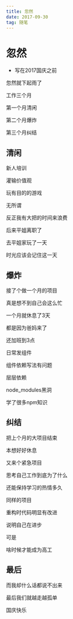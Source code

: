 ```yaml
---
title: 忽然
date: 2017-09-30
tag: 随笔
---
```


# 忽然

- 写在2017国庆之前

<!--more-->

忽然就下起雨了

工作三个月

第一个月清闲

第二个月爆炸

第三个月纠结

## 清闲

新人培训

灌输价值观

玩有目的的游戏

无所谓

反正我有大把的时间来浪费

后来平姐离职了

去平姐家玩了一天

时光应该会记住这一天

## 爆炸

接了个做一个月的项目

真是想不到自己会这么忙

一个月就休息了3天

都是因为爸妈来了

还加班到3点

日常发组件

组件依赖写法有问题

层层依赖

node_modules黑洞

学了很多npm知识

## 纠结

把上个月的大项目结束

本想好好休息

又来个紧急项目

思考自己工作到底为了什么

还能保持学习的热情多久

同样的项目

重构时代码明显有改进

说明自己在进步

可是

啥时候才能成为高工

## 最后

而我却什么话都说不出来

最后我们就越走越孤单

国庆快乐

